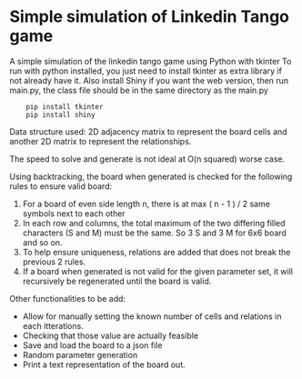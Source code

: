 # Simple simulation of Linkedin Tango game
A simple simulation of the linkedin tango game using Python with tkinter
To run with python installed, you just need to install tkinter as extra library if not already have it.
Also install Shiny if you want the web version, then run main.py, the class file should be in the same directory as the main.py
```
    pip install tkinter 
    pip install shiny
```

Data structure used:
2D adjacency matrix to represent the board cells and another 2D matrix to represent the relationships.

The speed to solve and generate is not ideal at O(n squared) worse case.

Using backtracking, the board when generated is checked for the following rules to ensure valid board:

1. For a board of even side length n, there is at max ( n - 1 ) / 2 same symbols next to each other
2. In each row and columns, the total maximum of the two differing filled characters (S and M) must be the same. So 3 S and 3 M for 6x6 board and so on.
3. To help ensure uniqueness, relations are added that does not break the previous 2 rules.
4. If a board when generated is not valid for the given parameter set, it will recursively be regenerated until the board is valid.

Other functionalities to be add:
- Allow for manually setting the known number of cells and relations in each itterations.
- Checking that those value are actually feasible
- Save and load the board to a json file
- Random parameter generation
- Print a text representation of the board out.

